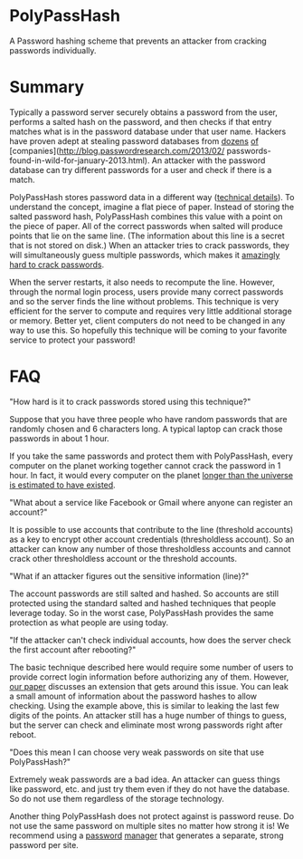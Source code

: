 PolyPassHash
============

A Password hashing scheme that prevents an attacker from cracking passwords individually.   


Summary
=======

Typically a password server securely obtains a password from the user, performs a salted hash on the password, and then checks if that entry matches what is in the password database under that user name.   Hackers have proven adept at stealing password databases from [dozens](https://isis.poly.edu/~jcappos/papers/tr-cse-2013-02.pdf) [of](http://www.zdnet.com/blog/security/pwnedlist-alerts-you-when-youve-been-hacked-for-a-price/10943) [companies](http://blog.passwordresearch.com/2013/02/ passwords-found-in-wild-for-january-2013.html).  An attacker with the password database can try different passwords for a user and check if there is a match.

PolyPassHash stores password data in a different way ([technical details](https://github.com/JustinCappos/PolyPassHash/blob/master/academic-writeup/paper.pdf)).   To understand the concept, imagine a flat piece of paper.   Instead of storing the salted password hash, PolyPassHash combines this value with a point on the piece of paper.   All of the correct passwords when salted will produce points that lie on the same line.   (The information about this line is a secret that is not stored on disk.)   When an attacker tries to crack passwords, they will simultaneously guess multiple passwords, which makes it [amazingly hard to crack passwords](#hardtocompute).

When the server restarts, it also needs to recompute the line.   However, through the normal login process, users provide many correct passwords and so the server finds the line without problems.   This technique is very efficient for the server to compute and requires very little additional storage or memory.   Better yet, client computers do not need to be changed in any way to use this.   So hopefully this technique will be coming to your favorite service to protect your password!


FAQ
===

<a name="hardtocompute"/>
"How hard is it to crack passwords stored using this technique?"

Suppose that you have three people who have random passwords that are randomly chosen and 6 characters long.   A typical laptop can crack those passwords in about 1 hour.   

If you take the same passwords and protect them with PolyPassHash, every computer on the planet working together cannot crack the password in 1 hour.   In fact, it would every computer on the planet [longer than the universe is estimated to have existed](https://github.com/JustinCappos/PolyPassHash/blob/master/academic-writeup/paper.pdf).

<a name="thresholdless"/>
"What about a service like Facebook or Gmail where anyone can register an account?"

It is possible to use accounts that contribute to the line (threshold accounts) as a key to encrypt other account credentials (thresholdless account).   So an attacker can know any number of those thresholdless accounts and cannot crack other thresholdless account or the threshold accounts.   


<a name="breakssystem"/>
"What if an attacker figures out the sensitive information (line)?"

The account passwords are still salted and hashed.   So accounts are still protected using the standard salted and hashed techniques that people leverage today.   So in the worst case, PolyPassHash provides the same protection as what people are using today.

<a name="restart"/>
"If the attacker can't check individual accounts, how does the server check the first account after rebooting?"

The basic technique described here would require some number of users to provide correct login information before authorizing any of them.   However, [our paper](https://github.com/JustinCappos/PolyPassHash/blob/master/academic-writeup/paper.pdf) discusses an extension that gets around this issue.   You can leak a small amount of information about the password hashes to allow checking.   Using the example above, this is similar to leaking the last few digits of the points.   An attacker still has a huge number of things to guess, but the server can check and eliminate most wrong passwords right after reboot.

<a name="weakpasswords"/>
"Does this mean I can choose very weak passwords on site that use PolyPassHash?"

Extremely weak passwords are a bad idea.   An attacker can guess things like password, etc. and just try them even if they do not have the database.   So do not use them regardless of the storage technology.

Another thing PolyPassHash does not protect against is password reuse.   Do not use the same password on multiple sites no matter how strong it is!   We recommend using a [password](https://lastpass.com) [manager](https://agilebits.com/onepassword) that generates a separate, strong password per site.


